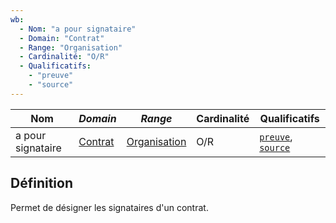 ```yaml
---
wb:
  - Nom: "a pour signataire"
  - Domain: "Contrat"
  - Range: "Organisation"
  - Cardinalité: "O/R"
  - Qualificatifs:
    - "preuve"
    - "source"
---
```


<OntologyTable frontMatter={frontMatter}/>

| **Nom**           | ***Domain***                            | ***Range***                                             | **Cardinalité** | **Qualificatifs**                            |
| ----------------- | --------------------------------------- | ------------------------------------------------------- | --------------- | -------------------------------------------- |
| a pour signataire | [Contrat](../Classes/Preuve/Contrat.md) | [Organisation](../Classes/Organisation/Organisation.md) | O/R             | [`preuve`](preuve.md), [`source`](source.md) |

## Définition

Permet de désigner les signataires d'un contrat.
